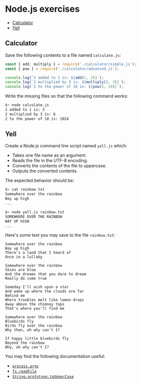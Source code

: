 # Node.js exercises

<!-- START doctoc generated TOC please keep comment here to allow auto update -->
<!-- DON'T EDIT THIS SECTION, INSTEAD RE-RUN doctoc TO UPDATE -->


- [Calculator](#calculator)
- [Yell](#yell)

<!-- END doctoc generated TOC please keep comment here to allow auto update -->



## Calculator

Save the following contents to a file named `calculate.js`:

```js
const { add, multiply } = require('./calculator/simple.js');
const { pow } = require('./calculator/advanced.js');

console.log(`2 added to 1 is: ${add(1, 2)}`);
console.log(`2 multiplied by 3 is: ${multiply(2, 3)}`);
console.log(`2 to the power of 10 is: ${pow(2, 10)}`);
```

Write the missing files so that the following command works:

```bash
$> node calculate.js
2 added to 1 is: 3
2 multiplied by 3 is: 6
2 to the power of 10 is: 1024
```



## Yell

Create a Node.js command line script named `yell.js` which:

* Takes one file name as an argument.
* Reads the file in the UTF-8 encoding.
* Converts the contents of the file to uppercase.
* Outputs the converted contents.

The expected behavior should be:

```bash
$> cat rainbow.txt
Somewhere over the rainbow
Way up high
...

$> node yell.js rainbow.txt
SOMEWHERE OVER THE RAINBOW
WAY UP HIGH
...
```

Here's some text you may save to the file `rainbow.txt`:

```
Somewhere over the rainbow
Way up high
There's a land that I heard of
Once in a lullaby

Somewhere over the rainbow
Skies are blue
And the dreams that you dare to dream
Really do come true

Someday I'll wish upon a star
And wake up where the clouds are far
Behind me
Where troubles melt like lemon drops
Away above the chimney tops
That's where you'll find me

Somewhere over the rainbow
Bluebirds fly
Birds fly over the rainbow
Why then, oh why can't I?

If happy little bluebirds fly
Beyond the rainbow
Why, oh why can't I?
```

You may find the following documentation useful:

* [`process.argv`](https://nodejs.org/api/process.html#process_process_argv)
* [`fs.readFile`](https://nodejs.org/api/fs.html#fs_fs_readfile_path_options_callback)
* [`String.prototype.toUpperCase`](https://developer.mozilla.org/en-US/docs/Web/JavaScript/Reference/Global_Objects/String/toUpperCase)
